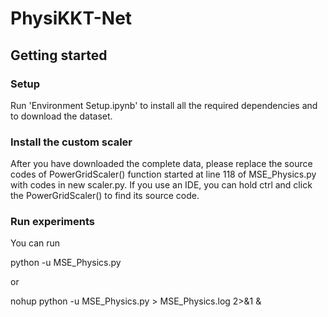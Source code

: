 # PhysiKKT-Net



## Getting started



### Setup

Run 'Environment Setup.ipynb' to install all the required dependencies and to download the dataset.

### Install the custom scaler

After you have downloaded the complete data, please replace the source codes of PowerGridScaler() function started at line 118 of MSE_Physics.py with codes in new scaler.py. If you use an IDE, you can hold ctrl and click the PowerGridScaler() to find its source code.

### Run experiments

You can run

python -u MSE_Physics.py

or

nohup python -u MSE_Physics.py > MSE_Physics.log 2>&1 &
